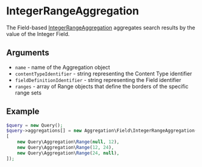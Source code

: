 # IntegerRangeAggregation

The Field-based [IntegerRangeAggregation](https://github.com/ezsystems/ezplatform-kernel/blob/master/eZ/Publish/API/Repository/Values/Content/Query/Aggregation/Field/IntegerRangeAggregation.php) aggregates search results by the value of the Integer Field.

## Arguments

- `name` - name of the Aggregation object
- `contentTypeIdentifier` - string representing the Content Type identifier
- `fieldDefinitionIdentifier` - string representing the Field identifier
- `ranges` - array of Range objects that define the borders of the specific range sets

## Example

``` php
$query = new Query();
$query->aggregations[] = new Aggregation\Field\IntegerRangeAggregation('integer', 'product', 'amount',
[
    new Query\Aggregation\Range(null, 12),
    new Query\Aggregation\Range(12, 24),
    new Query\Aggregation\Range(24, null),
]);
```
